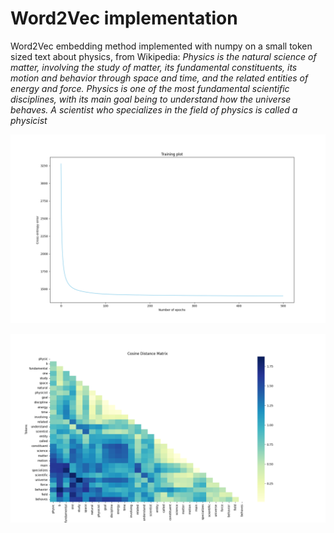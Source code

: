 # Word2Vec implementation
Word2Vec embedding method implemented with numpy on a small token sized text about physics, from Wikipedia:
*Physics is the natural science of matter, involving the study of matter, its fundamental constituents, its motion and behavior through space and time, and the related entities of energy and force. Physics is one of the most fundamental scientific disciplines, with its main goal being to understand how the universe behaves. A scientist who specializes in the field of physics is called a physicist*


![Training plot](./assets/training.png)

![Cosine distance](assets/cosine_dist.png)